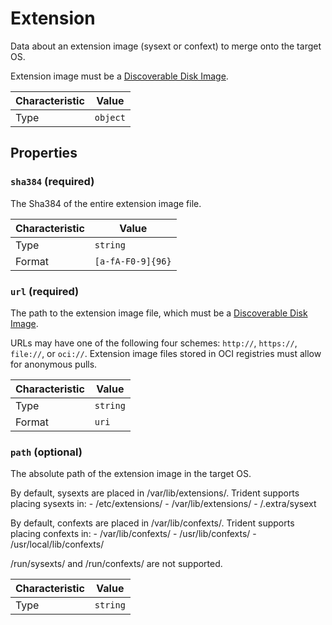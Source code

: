 <!-- THIS FILE IS AUTOMATICALLY GENERATED BY DOCBUILDER, DO NOT EDIT MANUALLY! -->

# Extension

Data about an extension image (sysext or confext) to merge onto the target OS.

Extension image must be a [Discoverable Disk Image](https://uapi-group.org/specifications/specs/discoverable_disk_image/).

| Characteristic | Value    |
| -------------- | -------- |
| Type           | `object` |

## Properties

### `sha384` **<span>(required)</span>**

The Sha384 of the entire extension image file.

| Characteristic | Value             |
| -------------- | ----------------- |
| Type           | `string`          |
| Format         | `[a-fA-F0-9]{96}` |

### `url` **<span>(required)</span>**

The path to the extension image file, which must be a [Discoverable Disk Image](https://uapi-group.org/specifications/specs/discoverable_disk_image/).

URLs may have one of the following four schemes: `http://`, `https://`, `file://`, or `oci://`. Extension image files stored in OCI registries must allow for anonymous pulls.

| Characteristic | Value    |
| -------------- | -------- |
| Type           | `string` |
| Format         | `uri`    |

### `path` (optional)

The absolute path of the extension image in the target OS.

By default, sysexts are placed in /var/lib/extensions/. Trident supports placing sysexts in: - /etc/extensions/ - /var/lib/extensions/ - /.extra/sysext

By default, confexts are placed in /var/lib/confexts/. Trident supports placing confexts in: - /var/lib/confexts/ - /usr/lib/confexts/ - /usr/local/lib/confexts/

/run/sysexts/ and /run/confexts/ are not supported.

| Characteristic | Value    |
| -------------- | -------- |
| Type           | `string` |

